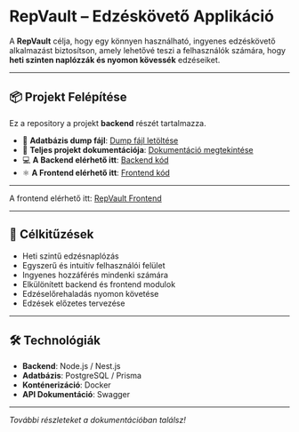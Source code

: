 # RepVault – Edzéskövető Applikáció

A **RepVault** célja, hogy egy könnyen használható, ingyenes edzéskövető alkalmazást biztosítson, amely lehetővé teszi a felhasználók számára, hogy **heti szinten naplózzák és nyomon kövessék** edzéseiket.

---

## 📦 Projekt Felépítése

Ez a repository a projekt **backend** részét tartalmazza.

- 📄 **Adatbázis dump fájl**: [Dump fájl letöltése](https://github.com/Almos-Pal/Vizsgaremek-Backend/blob/main/repvault.sql)
- 📘 **Teljes projekt dokumentációja**: [Dokumentáció megtekintése](https://github.com/Almos-Pal/Vizsgaremek-Backend/blob/main/repVaultDokumentacio.pdf)
- 💻 **A Backend elérhető itt**: [Backend kód](https://github.com/Almos-Pal/Vizsgaremek-Backend)
- ⚛ **A Frontend elérhető itt**: [Frontend kód](https://github.com/Almos-Pal/Vizsgaremek-Frontend)

---

A frontend elérhető itt: [RepVault Frontend](https://github.com/Almos-Pal/Vizsgaremek-Frontend)

---

## 🚀 Célkitűzések

- Heti szintű edzésnaplózás
- Egyszerű és intuitív felhasználói felület
- Ingyenes hozzáférés mindenki számára
- Elkülönített backend és frontend modulok
- Edzéselőrehaladás nyomon követése
- Edzések előzetes tervezése

---

## 🛠️ Technológiák

- **Backend**: Node.js / Nest.js
- **Adatbázis**: PostgreSQL / Prisma
- **Konténerizáció**: Docker
- **API Dokumentáció**: Swagger

---

_További részleteket a dokumentációban találsz!_

